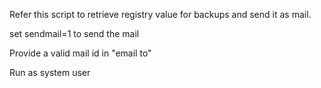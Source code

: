 Refer this script to retrieve registry value for backups and send it as mail.

set sendmail=1 to send the mail 

Provide a valid mail id in "email to"

Run as system user
